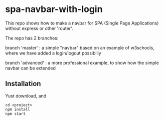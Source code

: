 # spa-navbar-with-login

This repo shows how to make a navbar for SPA (Single Page Applications) without express or other 'router'. 

The repo has 2 branches: 

  branch 'master'  : a simple "navbar" based on an example of w3schools, where we have added a login/logout possibiliy
  
  branch 'advanced' : a more professional example, to show how the simple navbar can be extended
  
## Installation

Yust download, and 
  
  ```console
  cd <project>
  npm install
  npm start
  ```
